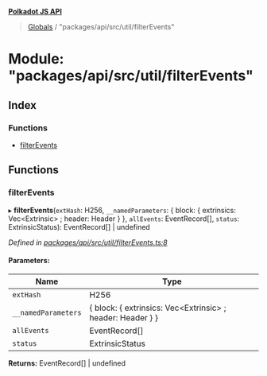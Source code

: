 **[Polkadot JS API](../README.md)**

> [Globals](../globals.md) / "packages/api/src/util/filterEvents"

# Module: "packages/api/src/util/filterEvents"

## Index

### Functions

* [filterEvents](_packages_api_src_util_filterevents_.md#filterevents)

## Functions

### filterEvents

▸ **filterEvents**(`extHash`: H256, `__namedParameters`: { block: { extrinsics: Vec\<Extrinsic> ; header: Header  }  }, `allEvents`: EventRecord[], `status`: ExtrinsicStatus): EventRecord[] \| undefined

*Defined in [packages/api/src/util/filterEvents.ts:8](https://github.com/polkadot-js/api/blob/cc926596e/packages/api/src/util/filterEvents.ts#L8)*

#### Parameters:

Name | Type |
------ | ------ |
`extHash` | H256 |
`__namedParameters` | { block: { extrinsics: Vec\<Extrinsic> ; header: Header  }  } |
`allEvents` | EventRecord[] |
`status` | ExtrinsicStatus |

**Returns:** EventRecord[] \| undefined
